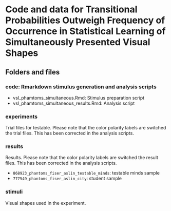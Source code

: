 # Code and data for Transitional Probabilities Outweigh Frequency of Occurrence in Statistical Learning of Simultaneously Presented Visual Shapes

## Folders and files

### code: Rmarkdown stimulus generation and analysis scripts

* vsl_phamtoms_simultaneous.Rmd: Stimulus preparation script
* vsl_phamtoms_simultaneous_results.Rmd: Analysis script


### experiments

Trial files for testable. Please note that the color polarity labels are switched the trial files. This has been corrected in the analysis scripts.

### results

Results. Please note that the color polarity labels are switched the result files. This has been corrected in the analysis scripts.

* `868923_phantoms_fiser_aslin_testable_minds`: testable minds sample
* `777549_phantoms_fiser_aslin_city`: student sample 

### stimuli

Visual shapes used in the experiment.


